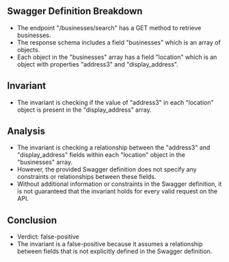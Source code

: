 ## Swagger Definition Breakdown
- The endpoint "/businesses/search" has a GET method to retrieve businesses.
- The response schema includes a field "businesses" which is an array of objects.
- Each object in the "businesses" array has a field "location" which is an object with properties "address3" and "display_address".

## Invariant
- The invariant is checking if the value of "address3" in each "location" object is present in the "display_address" array.

## Analysis
- The invariant is checking a relationship between the "address3" and "display_address" fields within each "location" object in the "businesses" array.
- However, the provided Swagger definition does not specify any constraints or relationships between these fields.
- Without additional information or constraints in the Swagger definition, it is not guaranteed that the invariant holds for every valid request on the API.

## Conclusion
- Verdict: false-positive
- The invariant is a false-positive because it assumes a relationship between fields that is not explicitly defined in the Swagger definition.
